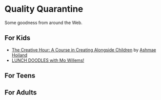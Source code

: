 # Quality Quarantine

Some goodness from around the Web.

## For Kids

- [The Creative Hour: A Course in Creating Alongside Children](https://ashmae.teachable.com/p/creativehourcorona) by [Ashmae Hoiland](https://ashmae.com/)
- [LUNCH DOODLES with Mo Willems!](https://www.kennedy-center.org/education/mo-willems/)

## For Teens

## For Adults